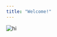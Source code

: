 ```yaml
---
title: "Welcome!"
---
```


![hi](https://user-images.githubusercontent.com/63884914/118277717-12004100-b497-11eb-8888-47a1e1aee2aa.png)


